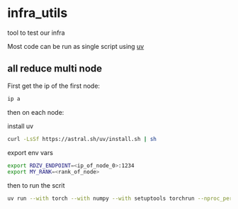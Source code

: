 # infra_utils
tool to test our infra

Most code can be run as single script using [uv](https://github.com/astral-sh/uv)

## all reduce multi node

First get the ip of the first node:

```bash
ip a
```

then on each node:

install uv
```bash
curl -LsSf https://astral.sh/uv/install.sh | sh
```

export env vars
```bash
export RDZV_ENDPOINT=<ip_of_node_0>:1234
export MY_RANK=<rank_of_node>
```

then to run the scrit

```bash
uv run --with torch --with numpy --with setuptools torchrun --nproc_per_node=8 --node-rank $MY_RANK --rdzv_endpoint=$RDZV_ENDPOINT --nnodes=<total_number_of_nodes> all_reduce_test.py --n_iters 5
```
